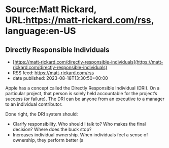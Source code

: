 # Source:Matt Rickard, URL:https://matt-rickard.com/rss, language:en-US

## Directly Responsible Individuals
 - [https://matt-rickard.com/directly-responsible-individuals](https://matt-rickard.com/directly-responsible-individuals)
 - RSS feed: https://matt-rickard.com/rss
 - date published: 2023-08-18T13:30:50+00:00

Apple has a concept called the Directly Responsible Individual (DRI). On a particular project, that person is solely held accountable for the project’s success (or failure). The DRI can be anyone from an executive to a manager to an individual contributor.

Done right, the DRI system should:

 * Clarify responsibility. Who should I talk to? Who makes the final decision? Where does the buck stop?
 * Increases individual ownership. When individuals feel a sense of ownership, they perform better (a

